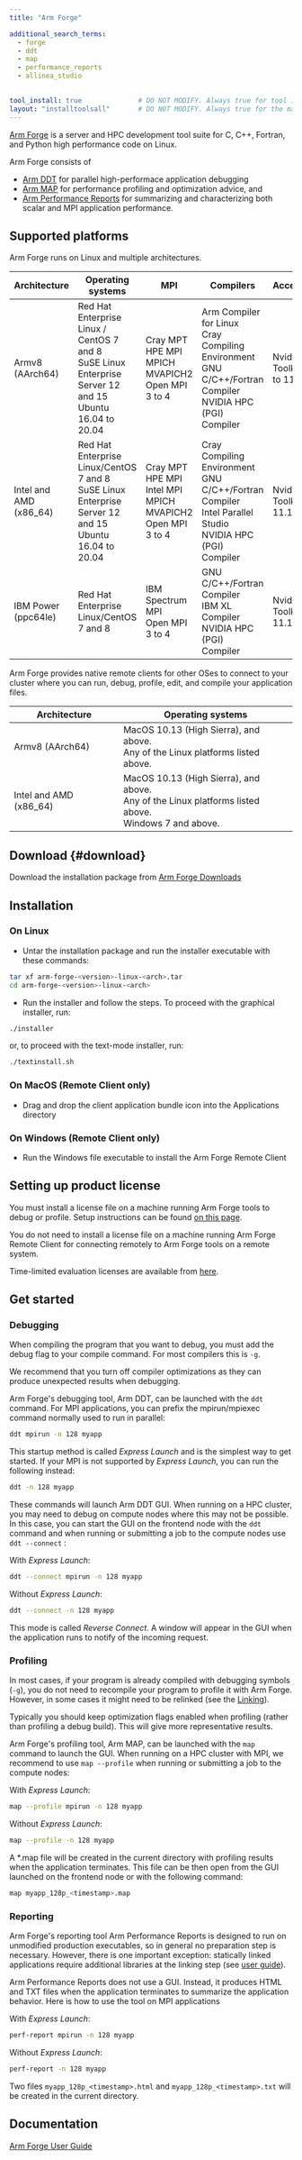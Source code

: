 ```yaml
---
title: "Arm Forge"

additional_search_terms:
  - forge
  - ddt
  - map
  - performance_reports
  - allinea_studio
  

tool_install: true              # DO NOT MODIFY. Always true for tool installs
layout: "installtoolsall"       # DO NOT MODIFY. Always true for the main page of tool installs
---
```


[Arm Forge](https://developer.arm.com/Tools%20and%20Software/Arm%20Forge) is a server and HPC development tool suite for C, C++, Fortran, and Python high performance code on Linux.

Arm Forge consists of
* [Arm DDT](https://developer.arm.com/Tools%20and%20Software/Arm%20Forge#Components) for parallel high-performace application debugging
* [Arm MAP](https://developer.arm.com/Tools%20and%20Software/Arm%20Forge#Components) for performance profiling and optimization advice, and
* [Arm Performance Reports](https://developer.arm.com/Tools%20and%20Software/Arm%20Forge#Components) for summarizing and characterizing both scalar and MPI application performance.

## Supported platforms

Arm Forge runs on Linux and multiple architectures.

| Architecture | Operating systems | MPI | Compilers | Accelerators |
| ------------ | ----------------- | --- | --------- | ------------ |
| Armv8 (AArch64) | Red Hat Enterprise Linux / CentOS 7 and 8 <br />SuSE Linux Enterprise Server 12 and 15 <br />Ubuntu 16.04 to 20.04 | Cray MPT <br />HPE MPI <br />MPICH <br />MVAPICH2 <br />Open MPI 3 to 4 | Arm Compiler for Linux <br />Cray Compiling Environment <br />GNU C/C++/Fortran Compiler <br />NVIDIA HPC (PGI) Compiler | Nvidia CUDA Toolkit 11.0 to 11.1 |
| Intel and AMD (x86_64) | Red Hat Enterprise Linux/CentOS 7 and 8 <br />SuSE Linux Enterprise Server 12 and 15 <br />Ubuntu 16.04 to 20.04 | Cray MPT <br />HPE MPI <br />Intel MPI <br />MPICH <br />MVAPICH2 <br />Open MPI 3 to 4 | Cray Compiling Environment <br />GNU C/C++/Fortran Compiler <br />Intel Parallel Studio <br />NVIDIA HPC (PGI) Compiler | Nvidia CUDA Toolkit 9.0 to 11.1 |
| IBM Power (ppc64le) | Red Hat Enterprise Linux/CentOS 7 and 8 | IBM Spectrum MPI <br />Open MPI 3 to 4 | GNU C/C++/Fortran Compiler <br />IBM XL Compiler <br />NVIDIA HPC (PGI) Compiler | Nvidia CUDA Toolkit 9.2 to 11.1 |

Arm Forge provides native remote clients for other OSes to connect to your cluster where you can run, debug, profile, edit, and compile your application files.

| Architecture | Operating systems |
| ------------ | ----------------- |
| Armv8 (AArch64) | MacOS 10.13 (High Sierra), and above. <br /> Any of the Linux platforms listed above. |
| Intel and AMD (x86_64) | MacOS 10.13 (High Sierra), and above. <br />Any of the Linux platforms listed above. <br /> Windows 7 and above. |

## Download  {#download}

Download the installation package from [Arm Forge Downloads](https://developer.arm.com/downloads/-/arm-forge)

## Installation

### On Linux

- Untar the installation package and run the installer executable with these commands:
```bash
tar xf arm-forge-<version>-linux-<arch>.tar
cd arm-forge-<version>-linux-<arch>
```
- Run the installer and follow the steps. To proceed with the graphical installer, run:
```bash
./installer
```
or, to proceed with the text-mode installer, run:
```bash
./textinstall.sh
```

### On MacOS (Remote Client only)

- Drag and drop the client application bundle icon into the Applications directory

### On Windows (Remote Client only)

- Run the Windows file executable to install the Arm Forge Remote Client

## Setting up product license

You must install a license file on a machine running Arm Forge tools to debug or profile. Setup instructions can be found [on this page](https://developer.arm.com/documentation/101136/latest/Arm-Forge/Licensing).

You do not need to install a license file on a machine running Arm Forge Remote Client for connecting remotely to Arm Forge tools on a remote system.

Time-limited evaluation licenses are available from [here](https://www.arm.com/resources/trial/linux-software-tools).

## Get started

### Debugging

When compiling the program that you want to debug, you must add the debug flag to your compile command. For most compilers this is `-g`.

We recommend that you turn off compiler optimizations as they can produce unexpected results when debugging.

Arm Forge's debugging tool, Arm DDT, can be launched with the `ddt` command. For MPI applications, you can prefix the mpirun/mpiexec command normally used to run in parallel:

```bash
ddt mpirun -n 128 myapp
```

This startup method is called *Express Launch* and is the simplest way to get started. If your MPI is not supported by *Express Launch*, you can run the following instead:

```bash
ddt -n 128 myapp
```

These commands will launch Arm DDT GUI. When running on a HPC cluster, you may need to debug on compute nodes where this may not be possible. In this case, you can start the GUI on the frontend node with the `ddt` command and when running or submitting a job to the compute nodes use `ddt --connect` :

With *Express Launch*:
```bash
ddt --connect mpirun -n 128 myapp
```

Without *Express Launch*:
```bash
ddt --connect -n 128 myapp
```

This mode is called *Reverse Connect*. A window will appear in the GUI when the application runs to notify of the incoming request.

### Profiling

In most cases, if your program is already compiled with debugging symbols (`-g`), you do not need to recompile your program to profile it with Arm Forge. However, in some cases it might need to be relinked (see the [Linking](https://developer.arm.com/documentation/101136/latest/MAP/Get-started-with-MAP/Prepare-a-program-for-profiling)).

Typically you should keep optimization flags enabled when profiling (rather than profiling a debug build). This will give more representative results.

Arm Forge's profiling tool, Arm MAP, can be launched with the `map` command to launch the GUI. When running on a HPC cluster with MPI, we recommend to use `map --profile` when running or submitting a job to the compute nodes:

With *Express Launch*:
```bash
map --profile mpirun -n 128 myapp
```

Without *Express Launch*:
```bash
map --profile -n 128 myapp
```

A *.map file will be created in the current directory with profiling results when the application terminates. This file can be then open from the GUI launched on the frontend node or with the following command:
```bash
map myapp_128p_<timestamp>.map
```

### Reporting

Arm Forge's reporting tool Arm Performance Reports is designed to run on unmodified production executables, so in general no preparation step is necessary. However, there is one important exception: statically linked applications require additional libraries at the linking step (see [user guide](https://developer.arm.com/documentation/101136/latest/Performance-Reports/Run-real-programs)).

Arm Performance Reports does not use a GUI. Instead, it produces HTML and TXT files when the application terminates to summarize the application behavior. Here is how to use the tool on MPI applications

With *Express Launch*:
```bash
perf-report mpirun -n 128 myapp
```

Without *Express Launch*:
```bash
perf-report -n 128 myapp
```

Two files `myapp_128p_<timestamp>.html` and `myapp_128p_<timestamp>.txt` will be created in the current directory.

## Documentation
[Arm Forge User Guide](https://developer.arm.com/documentation/101136)
